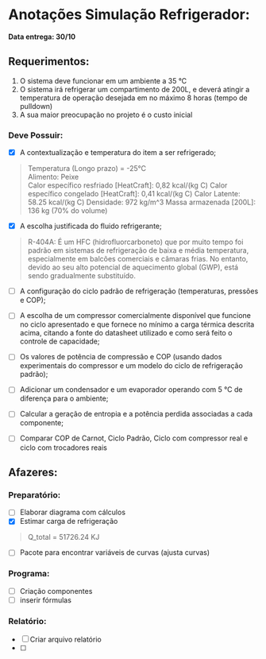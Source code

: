 # Anotações Simulação Refrigerador:
**Data entrega: 30/10**

## Requerimentos:

1. O sistema deve funcionar em um ambiente a 35 °C
2. O sistema irá refrigerar um compartimento de 200L, e deverá atingir a temperatura
de operação desejada em no máximo 8 horas (tempo de pulldown)
3. A sua maior preocupação no projeto é o custo inicial

### Deve Possuir:

- [x] A contextualização e temperatura do item a ser refrigerado;
>   Temperatura (Longo prazo) = -25°C\
>   Alimento: Peixe \
>   Calor específico resfriado [HeatCraft]: 0,82 kcal/(kg C)
>   Calor específico congelado [HeatCraft]: 0,41 kcal/(kg C)
>   Calor Latente: 58.25 kcal/(kg C)
>   Densidade: 972 kg/m^3
>   Massa armazenada [200L]: 136 kg (70% do volume)

- [x] A escolha justificada do fluido refrigerante;
>R-404A: É um HFC (hidrofluorcarboneto) que por muito tempo foi padrão em sistemas de refrigeração de baixa e média temperatura, especialmente em balcões comerciais e câmaras frias. No entanto, devido ao seu alto potencial de aquecimento global (GWP), está sendo gradualmente substituído.


- [ ] A configuração do ciclo padrão de refrigeração (temperaturas, pressões e COP);

- [ ] A escolha de um compressor comercialmente disponível que funcione no ciclo apresentado e que fornece no mínimo a carga térmica descrita acima, citando a fonte do datasheet utilizado e como será feito o controle de capacidade;

- [ ] Os valores de potência de compressão e COP (usando dados experimentais do compressor e um modelo do ciclo de refrigeração padrão);

- [ ] Adicionar um condensador e um evaporador operando com 5 °C de diferença para o ambiente;

- [ ] Calcular a geração de entropia e a potência perdida associadas a cada componente;

- [ ] Comparar COP de Carnot, Ciclo Padrão, Ciclo com compressor real e ciclo com trocadores reais

## Afazeres:

### Preparatório:
- [ ] Elaborar diagrama com cálculos
- [x] Estimar carga de refrigeração
> Q_total = 51726.24 KJ
- [ ] Pacote para encontrar variáveis de curvas (ajusta curvas)

### Programa:
- [ ] Criação componentes
- [ ] inserir fórmulas

### Relatório:
- [ ] Criar arquivo relatório
- [ ] 
## 

